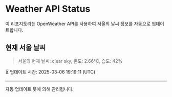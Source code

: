 
# Weather API Status

이 리포지토리는 OpenWeather API를 사용하여 서울의 날씨 정보를 자동으로 업데이트합니다.

## 현재 서울 날씨
> 서울의 현재 날씨: clear sky, 온도: 2.66°C, 습도: 42%

⏳ 업데이트 시간: 2025-03-06 19:19:11 (UTC)

---
자동 업데이트 봇에 의해 관리됩니다.

